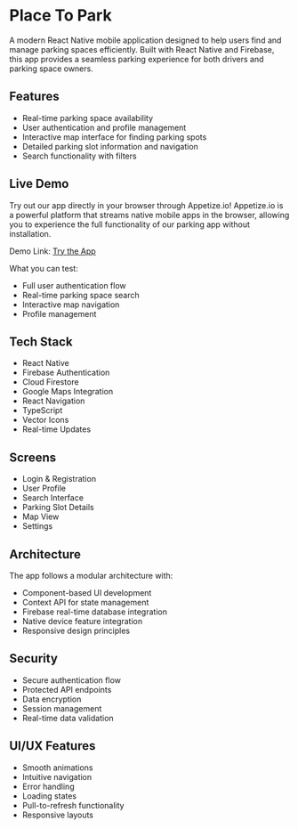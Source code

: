 # Place To Park

A modern React Native mobile application designed to help users find and manage parking spaces efficiently. Built with React Native and Firebase, this app provides a seamless parking experience for both drivers and parking space owners.

## Features

- Real-time parking space availability
- User authentication and profile management
- Interactive map interface for finding parking spots
- Detailed parking slot information and navigation
- Search functionality with filters

## Live Demo

Try out our app directly in your browser through Appetize.io! Appetize.io is a powerful platform that streams native mobile apps in the browser, allowing you to experience the full functionality of our parking app without installation.

Demo Link: [Try the App](https://appetize.io/app/b_scnshziyj5gvad6fvcvmicy27u?device=pixel8pro&osVersion=14.0&scale=auto&orientation=portrait&location=40.4777,-3.6883&autoplay=true)

What you can test:

- Full user authentication flow
- Real-time parking space search
- Interactive map navigation
- Profile management

## Tech Stack

- React Native
- Firebase Authentication
- Cloud Firestore
- Google Maps Integration
- React Navigation
- TypeScript
- Vector Icons
- Real-time Updates

## Screens

- Login & Registration
- User Profile
- Search Interface
- Parking Slot Details
- Map View
- Settings

## Architecture

The app follows a modular architecture with:

- Component-based UI development
- Context API for state management
- Firebase real-time database integration
- Native device feature integration
- Responsive design principles

## Security

- Secure authentication flow
- Protected API endpoints
- Data encryption
- Session management
- Real-time data validation

## UI/UX Features

- Smooth animations
- Intuitive navigation
- Error handling
- Loading states
- Pull-to-refresh functionality
- Responsive layouts
